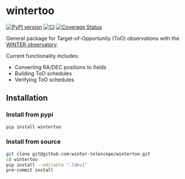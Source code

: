 # wintertoo
[![PyPI version](https://badge.fury.io/py/wintertoo.svg)](https://badge.fury.io/py/wintertoo)
[![CI](https://github.com/winter-telescope/wintertoo/actions/workflows/continuous_integration.yml/badge.svg)](https://github.com/winter-telescope/wintertoo/actions/workflows/continuous_integration.yml) 
[![Coverage Status](https://coveralls.io/repos/github/winter-telescope/wintertoo/badge.svg?branch=main)](https://coveralls.io/github/winter-telescope/wintertoo?branch=main) 

General package for Target-of-Opportunity (ToO) observations with the [WINTER observatory](https://github.com/winter-telescope). 

Current functionality includes:
* Converting RA/DEC positions to fields
* Building ToO schedules
* Verifying ToO schedules

## Installation
### Install from pypi
```bash
pip install wintertoo
```

### Install from source
```bash
git clone git@github.com:winter-telescope/wintertoo.git
cd wintertoo
pip install --editable ".[dev]"
pre-commit install
```
